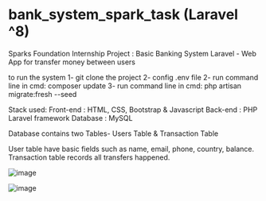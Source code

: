 # bank_system_spark_task (Laravel ^8)
Sparks Foundation Internship Project : Basic Banking System Laravel - Web App for transfer money between users

to run the system
1- git clone the project
2- config .env file 
2- run command line in cmd: composer update
3- run command line in cmd: php artisan migrate:fresh --seed


Stack used:
Front-end : HTML, CSS, Bootstrap & Javascript 
Back-end : PHP Laravel framework Database : MySQL

Database contains two Tables- Users Table & Transaction Table

User table have basic fields such as name, email, phone, country,  balance.
Transaction table records all transfers happened.



![image](https://user-images.githubusercontent.com/19381799/159138247-783181f0-509e-4d2a-bd20-e527c258139e.png)



![image](https://user-images.githubusercontent.com/19381799/159138397-95612e7f-9be5-42e1-b39d-f6280523f557.png)
